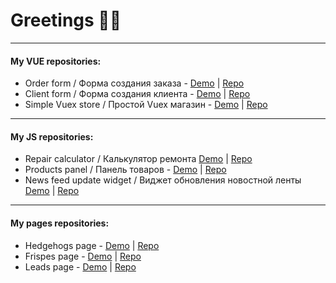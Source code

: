 # Greetings 🧙‍♂️

------------


#### My VUE repositories:


 - Order form / Форма создания заказа - [Demo](https://v-zorina.github.io/order-form/#/ "Order form")  |  [Repo](https://github.com/v-zorina/order-form "Order form") 
 - Client form / Форма создания клиента -  [Demo](https://v-zorina.github.io/client-form/ "Client form")  | [Repo](https://github.com/v-zorina/client-form "Client form")  
 - Simple Vuex store / Простой Vuex магазин - [Demo](https://v-zorina.github.io/vuexed/#/ "Simple Vuex store") | [Repo](https://github.com/v-zorinat/vuexed "Simple Vuex store") 


------------

#### My JS repositories:
- Repair calculator / Калькулятор ремонта [Demo](https://v-zorina.github.io/repair-calculator/dist/ "Repair calculator") | [Repo](https://github.com/v-zorinat/repair-calculator "Repair calculator")
- Products panel / Панель товаров - [Demo](https://v-zorina.github.io/products-panel/ "Products panel / Панель товаров") | [Repo](https://github.com/v-zorina/products-panel " Products panel / Панель товаров")
- News feed update widget  / Виджет обновления новостной ленты [Demo](https://v-zorina.github.io/update-widget/dist/ "News feed update widget") | [Repo](https://github.com/v-zorina/update-widget "News feed update widget")
------------

#### My pages repositories:
- Hedgehogs page - [Demo](https://v-zorina.github.io/hedgehod-landing/dist/ "Hedgehogs") | [Repo](https://github.com/v-zorina/hedgehod-landing "Hedgehogs")
- Frispes page - [Demo](https://vamkavo.000webhostapp.com/ "Frispes") | [Repo](https://github.com/v-zorina/Frispes-page "Frispes")
- Leads page - [Demo](https://v-zorina.github.io/leads-page/dist/ "Leads") | [Repo](https://github.com/v-zorina/leads-page "Leads")

